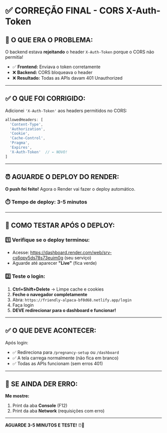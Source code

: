 # ✅ CORREÇÃO FINAL - CORS X-Auth-Token

## 🐛 O QUE ERA O PROBLEMA:

O backend estava **rejeitando** o header `X-Auth-Token` porque o CORS não permitia!

- ✅ **Frontend:** Enviava o token corretamente
- ❌ **Backend:** CORS bloqueava o header
- ❌ **Resultado:** Todas as APIs davam 401 Unauthorized

---

## ✅ O QUE FOI CORRIGIDO:

Adicionei `'X-Auth-Token'` aos headers permitidos no CORS:

```javascript
allowedHeaders: [
  'Content-Type', 
  'Authorization', 
  'Cookie', 
  'Cache-Control', 
  'Pragma', 
  'Expires', 
  'X-Auth-Token'  // ← NOVO!
]
```

---

## ⏰ AGUARDE O DEPLOY DO RENDER:

**O push foi feito!** Agora o Render vai fazer o deploy automático.

### ⏱️ Tempo de deploy: **3-5 minutos**

---

## 🧪 COMO TESTAR APÓS O DEPLOY:

### 1️⃣ **Verifique se o deploy terminou:**
- Acesse: https://dashboard.render.com/web/srv-cs6qpv5ds78s73euim0g (seu serviço)
- Aguarde até aparecer **"Live"** (fica verde)

### 2️⃣ **Teste o login:**
1. **Ctrl+Shift+Delete** → Limpe cache e cookies
2. **Feche o navegador completamente**
3. Abra: `https://friendly-alpaca-bf0d68.netlify.app/login`
4. Faça login
5. **DEVE redirecionar para o dashboard e funcionar!**

---

## ✅ O QUE DEVE ACONTECER:

Após login:
- ✅ Redireciona para `/pregnancy-setup` ou `/dashboard`
- ✅ A tela carrega normalmente (não fica em branco)
- ✅ Todas as APIs funcionam (sem erros 401)

---

## 🎯 SE AINDA DER ERRO:

**Me mostre:**
1. Print da aba **Console** (F12)
2. Print da aba **Network** (requisições com erro)

---

**AGUARDE 3-5 MINUTOS E TESTE!** ⏰🚀

